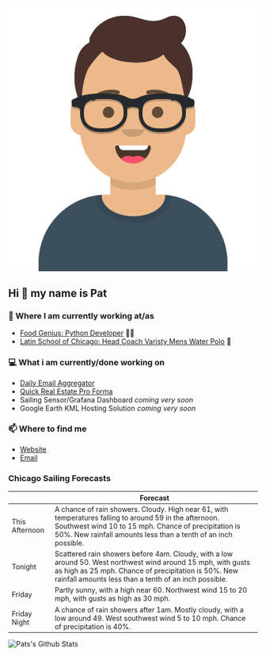 [![Social banner for p-j-falconer](https://raw.githubusercontent.com/P-J-FALCONER/P-J-FALCONER/master/assets/avataaars.svg)](https://patfalconer.com/)
## Hi :wave: my name is Pat

### 💼 Where I am currently working at/as
- [Food Genius: Python Developer](https://getfoodgenius.com/) 🍔🐍
- [Latin School of Chicago: Head Coach Varisty Mens Water Polo](https://www.latinschool.org/) 🤽


### 💻 What i am currently/done working on
 - [Daily Email Aggregator](https://github.com/P-J-FALCONER/dott_daily_mail)
 - [Quick Real Estate Pro Forma](https://github.com/P-J-FALCONER/henry)
 - Sailing Sensor/Grafana Dashboard *coming very soon*
 - Google Earth KML Hosting Solution *coming very soon*

### 📫 Where to find me
 - [Website](https://patfalconer.com/)
 - [Email](mailto:patrick.j.falconer@gmail.com)


### Chicago Sailing Forecasts
|   | Forecast  |
|---|---|
| This Afternoon | A chance of rain showers. Cloudy. High near 61, with temperatures falling to around 59 in the afternoon. Southwest wind 10 to 15 mph. Chance of precipitation is 50%. New rainfall amounts less than a tenth of an inch possible. |
| Tonight | Scattered rain showers before 4am. Cloudy, with a low around 50. West northwest wind around 15 mph, with gusts as high as 25 mph. Chance of precipitation is 50%. New rainfall amounts less than a tenth of an inch possible. |
| Friday | Partly sunny, with a high near 60. Northwest wind 15 to 20 mph, with gusts as high as 30 mph. |
| Friday Night | A chance of rain showers after 1am. Mostly cloudy, with a low around 49. West southwest wind 5 to 10 mph. Chance of precipitation is 40%. |

![Pats's Github Stats](https://github-readme-stats.vercel.app/api?username=p-j-falconer&show_icons=true&theme=radical)
